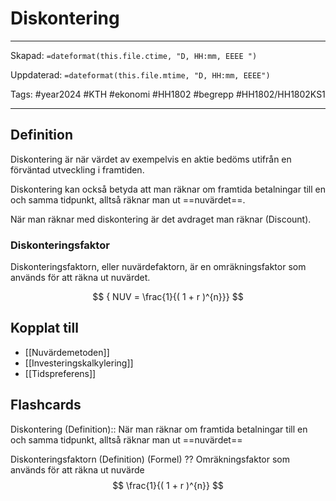 # Diskontering

---

Skapad: `=dateformat(this.file.ctime, "D, HH:mm, EEEE ")`

Uppdaterad: `=dateformat(this.file.mtime, "D, HH:mm, EEEE")`

Tags: #year2024 #KTH #ekonomi #HH1802 #begrepp #HH1802/HH1802KS1

---

## Definition

Diskontering är när värdet av exempelvis en aktie bedöms utifrån en förväntad utveckling i framtiden.

Diskontering kan också betyda att man räknar om framtida betalningar till en och samma tidpunkt, alltså räknar man ut ==nuvärdet==.

När man räknar med diskontering är det avdraget man räknar (Discount).

### Diskonteringsfaktor

Diskonteringsfaktorn, eller nuvärdefaktorn, är en omräkningsfaktor som används för att räkna ut nuvärdet.

$$
{ NUV =
\frac{1}{( 1 + r )^{n}}}
$$

## Kopplat till

- [[Nuvärdemetoden]]
- [[Investeringskalkylering]]
- [[Tidspreferens]]

## Flashcards

Diskontering (Definition):: När man räknar om framtida betalningar till en och samma tidpunkt, alltså räknar man ut ==nuvärdet==
<!--SR:!2024-04-26,20,270!2024-04-09,16,292-->

Diskonteringsfaktorn (Definition) (Formel)
??
Omräkningsfaktor som används för att räkna ut nuvärde
$$
\frac{1}{( 1 + r )^{n}}
$$
<!--SR:!2024-04-09,16,290!2024-05-06,30,290-->
